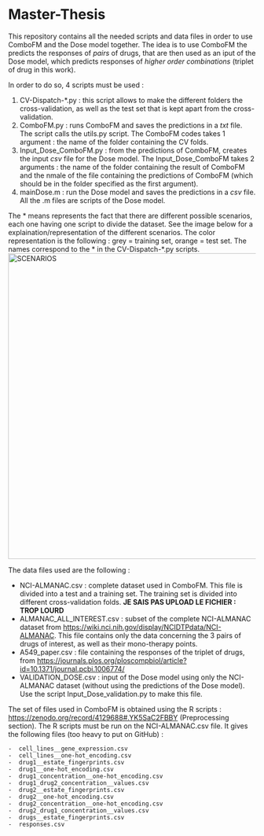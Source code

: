 # Master-Thesis

This repository contains all the needed scripts and data files in order to use ComboFM and the Dose model together. The idea is to use ComboFM the predicts the responses of *pairs* of drugs, that are then used as an iput of the Dose model, which predicts responses of *higher order combinations* (triplet of drug in this work). 

In order to do so, 4 scripts must be used : 
  1) CV-Dispatch-*.py : this script allows to make the different folders the cross-validation, as well as the test set that is kept apart from the cross-validation.
  2) ComboFM.py : runs ComboFM and saves the predictions in a *txt* file. The script calls the utils.py script.
  The ComboFM codes takes 1 argument : the name of the folder containing the CV folds. 
  4) Input_Dose_ComboFM.py : from the predictions of ComboFM, creates the input *csv* file for the Dose model.
  The Input_Dose_ComboFM takes 2 arguments : the name of the folder containing the result of ComboFM and the nmale of the file containing the predictions of ComboFM (which should be in the folder specified as the first argument).
  6) mainDose.m :  run the Dose model and saves the predictions in a *csv* file. All the .m files are scripts of the Dose model.

The * means represents the fact that there are different possible scenarios, each one having one script to divide the dataset. See the image below for a explaination/representation of the different scenarios. The color representation is the following : grey = training set, orange = test set. The names correspond to the * in the CV-Dispatch-*.py scripts.
<img width="622" alt="SCENARIOS" src="https://user-images.githubusercontent.com/62287195/119675819-a8d8e000-be3d-11eb-9ac8-6b76b63f47be.png">


The data files used are the following : 

  - NCI-ALMANAC.csv : complete dataset used in ComboFM. This file is divided into a test and a training set. The training set is divided into different cross-validation folds. **JE SAIS PAS UPLOAD LE FICHIER : TROP LOURD**
  - ALMANAC_ALL_INTEREST.csv : subset of the complete NCI-ALMANAC dataset from https://wiki.nci.nih.gov/display/NCIDTPdata/NCI-ALMANAC. This file contains only the data concerning the 3 pairs of drugs of interest, as well as their mono-therapy points.
  - A549_paper.csv : file containing the responses of the triplet of drugs, from https://journals.plos.org/ploscompbiol/article?id=10.1371/journal.pcbi.1006774/
  - VALIDATION_DOSE.csv : input of the Dose model using only the NCI-ALMANAC dataset (without using the predictions of the Dose model). Use the script Input_Dose_validation.py to make this file.
 
The set of files used in ComboFM is obtained using the R scripts : https://zenodo.org/record/4129688#.YK5SaC2FBBY (Preprocessing section). The R scripts must be run on the NCI-ALMANAC.csv file. It gives the following files (too heavy to put on GitHub) : 
   
    -  cell_lines__gene_expression.csv
    -  cell_lines__one-hot_encoding.csv
    -  drug1__estate_fingerprints.csv
    -  drug1__one-hot_encoding.csv
    -  drug1_concentration__one-hot_encoding.csv
    -  drug1_drug2_concentration__values.csv
    -  drug2__estate_fingerprints.csv
    -  drug2__one-hot_encoding.csv
    -  drug2_concentration__one-hot_encoding.csv
    -  drug2_drug1_concentration__values.csv
    -  drugs__estate_fingerprints.csv
    -  responses.csv
